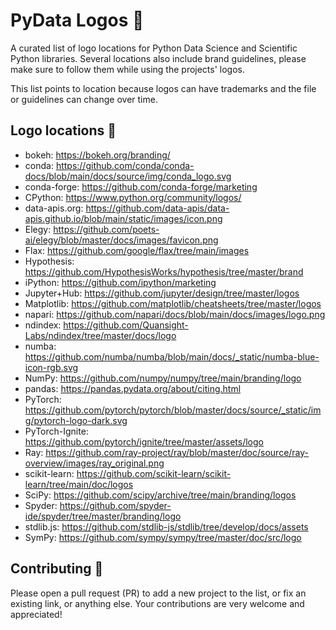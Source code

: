 # PyData Logos 🐍

A curated list of logo locations for Python Data Science and Scientific Python libraries. Several locations also include brand guidelines, please make sure to follow them while using the projects' logos.

This list points to location because logos can have trademarks and the file or guidelines can change over time.

## Logo locations 🔗

- bokeh: https://bokeh.org/branding/
- conda: https://github.com/conda/conda-docs/blob/main/docs/source/img/conda_logo.svg
- conda-forge: https://github.com/conda-forge/marketing
- CPython: https://www.python.org/community/logos/
- data-apis.org: https://github.com/data-apis/data-apis.github.io/blob/main/static/images/icon.png
- Elegy: https://github.com/poets-ai/elegy/blob/master/docs/images/favicon.png
- Flax: https://github.com/google/flax/tree/main/images
- Hypothesis: https://github.com/HypothesisWorks/hypothesis/tree/master/brand
- iPython: https://github.com/ipython/marketing
- Jupyter+Hub: https://github.com/jupyter/design/tree/master/logos
- Matplotlib: https://github.com/matplotlib/cheatsheets/tree/master/logos
- napari: https://github.com/napari/docs/blob/main/docs/images/logo.png
- ndindex: https://github.com/Quansight-Labs/ndindex/tree/master/docs/logo
- numba: https://github.com/numba/numba/blob/main/docs/_static/numba-blue-icon-rgb.svg
- NumPy: https://github.com/numpy/numpy/tree/main/branding/logo
- pandas: https://pandas.pydata.org/about/citing.html
- PyTorch: https://github.com/pytorch/pytorch/blob/master/docs/source/_static/img/pytorch-logo-dark.svg
- PyTorch-Ignite: https://github.com/pytorch/ignite/tree/master/assets/logo
- Ray: https://github.com/ray-project/ray/blob/master/doc/source/ray-overview/images/ray_original.png
- scikit-learn: https://github.com/scikit-learn/scikit-learn/tree/main/doc/logos
- SciPy: https://github.com/scipy/archive/tree/main/branding/logos
- Spyder: https://github.com/spyder-ide/spyder/tree/master/branding/logo
- stdlib.js: https://github.com/stdlib-js/stdlib/tree/develop/docs/assets
- SymPy: https://github.com/sympy/sympy/tree/master/doc/src/logo

## Contributing 🤝

Please open a pull request (PR) to add a new project to the list, or fix an existing link, or anything else. Your contributions are very welcome and appreciated!
